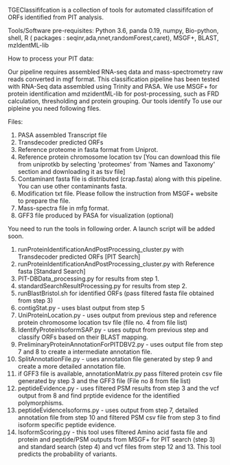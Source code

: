 TGEClassififcation is a collection of tools for automated classififcation of ORFs identified from PIT analysis.

Tools/Software pre-requisites: Python 3.6, panda 0.19, numpy, Bio-python, shell, R ( packages : seqinr,ada,nnet,randomForest,caret), MSGF+, BLAST, mzIdentML-lib

How to process your PIT data:

Our pipeline requires assembled RNA-seq data and mass-spectrometry raw reads converted in mgf format. This classification pipeline has been tested with RNA-Seq data assembled using Trinity and PASA. We use MSGF+ for protein identification amd mzidentML-lib
for post-processing, such as FRD calculation, thresholding and protein grouping. Our tools identify To use our pipleine you need following files.

Files:
1. PASA assembled Transcript file
2. Transdecoder predicted ORFs
3. Reference proteome in fasta format from Uniprot.
4. Reference protein chromosome location tsv [You can download this file from uniprotkb by selecting 'proteomes' from 'Names and Taxonomy' section and downloading it as tsv file]
5. Contaminant fasta file is distributed (crap.fasta) along with this pipeline. You can use other contaminants fasta.
6. Modification txt file. Please follow the instruction from MSGF+ website to prepare the file.
7. Mass-spectra file in mfg format.
8. GFF3 file produced by PASA for visualization (optional)

You need to run the tools in following order. A launch script will be added soon.

1. runProteinIdentificationAndPostProcessing_cluster.py with Transdecoder predicted ORFs [PIT Search]
2. runProteinIdentificationAndPostProcessing_cluster.py with Reference fasta [Standard Search]
3. PIT-DBData_processing.py for results from step 1.
4. standardSearchResultProcessing.py for results from step 2. 
5. runBlastBristol.sh for identified ORFs (pass filtered fasta file obtained from step 3)
6. contigStat.py - uses blast output from step 5
7. UniProteinLocation.py - uses output from previous step and reference protein chromosome location tsv file (file no. 4 from file list)
8. IdentifyProteinIsoformSAP.py - uses output from previous step and classify ORFs based on their BLAST mapping.
9. PreliminaryProteinAnnotationForPITDBV2.py - uses output file from step 7 and 8 to create a intermediate annotation file.
10. SplitAnnotationFile.py - uses annotation file generated by step 9 and create a more detailed annotation file.
11. if GFF3 file is available, annotationMatrix.py pass filtered protein csv file generated by step 3 and the GFF3 file (File no 8 from file list)
12. peptideEvidence.py - uses filtered PSM results from step 3 and the vcf output from 8 and find prptide evidence for the identified polymorphisms.
13. peptideEvidenceIsoforms.py - uses output from step 7, detailed annotation file from step 10 and filtered PSM csv file from step 3 to find isoform specific peptide evidence.
14. IsoformScoring.py - this tool uses filtered Amino acid fasta file and protein and peptide/PSM outputs from MSGF+ for PIT search (step 3) and standard search (step 4) and vcf files from step 12 and 13. This tool predicts the probability of variants.

 